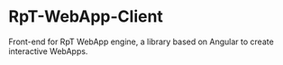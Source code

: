 # RpT-WebApp-Client
Front-end for RpT WebApp engine, a library based on Angular to create interactive WebApps.
